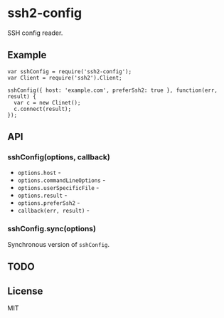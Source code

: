 # ssh2-config

SSH config reader.

## Example

```
var sshConfig = require('ssh2-config');
var Client = require('ssh2').Client;

sshConfig({ host: 'example.com', preferSsh2: true }, function(err, result) {
  var c = new Clinet();
  c.connect(result);
});
```

## API

### sshConfig(options, callback)

* `options.host` - 
* `options.commandLineOptions` - 
* `options.userSpecificFile` -
* `options.result` -
* `options.preferSsh2` -
* `callback(err, result)` -

### sshConfig.sync(options)

Synchronous version of `sshConfig`.

## TODO

## License

MIT
